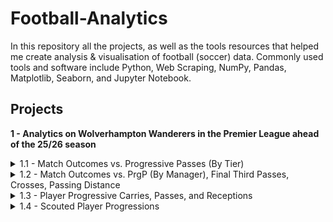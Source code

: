 # Football-Analytics

In this repository all the projects, as well as the tools resources that helped me create analysis & visualisation of football (soccer) data. Commonly used tools and software include Python, Web Scraping, NumPy, Pandas, Matplotlib, Seaborn, and Jupyter Notebook.

## Projects

**1 - Analytics on Wolverhampton Wanderers in the Premier League ahead of the 25/26 season**

<details>
  <summary>1.1 - Match Outcomes vs. Progressive Passes (By Tier)</summary>
  
  **Sources**: [FBref](https://fbref.com/en/squads/8cec06e1/2024-2025/matchlogs/c9/passing/Wolverhampton-Wanderers-Match-Logs-Premier-League)  
  **Code**: [`wolves1a.ipynb`](./wolves1a.ipynb)  
  **Summary**:  
  For my first project and being a fan I decided to analyse data from Wolves. Here was the first thing I notice right off the bat:
  - Winless in all 17 in games with 32+ PrgP
  - 12 wins in 21 in games with 31≥ PrgP
  - Undefeated in all 12 games against the bottom 14, in games with ≤31 PrgP

  This doesn't really make much sense. More progression typically don't correlate to less wins, but the data shows otherwise.

  <img width="2500" height="1409" alt="image" src="https://github.com/user-attachments/assets/48930d95-b9ab-42ad-a1f4-72754aacda12" />

</details>

<details>
  <summary>1.2 - Match Outcomes vs. PrgP (By Manager), Final Third Passes, Crosses, Passing Distance</summary>
  
  **Sources**: [FBref](https://fbref.com/en/squads/8cec06e1/2024-2025/matchlogs/c9/passing/Wolverhampton-Wanderers-Match-Logs-Premier-League), [FBref](https://fbref.com/en/squads/8cec06e1/2024-2025/matchlogs/c9/misc/Wolverhampton-Wanderers-Match-Logs-Premier-League)
  **Code**: [`wolves1b.ipynb`](./wolves1b.ipynb)  
  **Summary**:  
  Reached out to Matt Penn for some help, who is an insights data scientist at the FA. He mentioned that it could be due to a change in managers. I looked into this, but it didn't matter whether it was GON or VP:

  - Both managers were winless in games with 32+ PrgP
  - Pereira won 10 out of 13, all games with 31≥ PrgP

  Same thing with final third passes, crosses, and passing distance, where more of those correlated to more losses.

</details>

<details>
  <summary>1.3 - Player Progressive Carries, Passes, and Receptions</summary>
  
  **Sources**: [FBref](https://fbref.com/en/squads/8cec06e1/Wolverhampton-Wanderers-Stats)  
  **Code**: [`wolves2a.ipynb`](./wolves2a.ipynb)  
  **Summary**:  
  To understand the correlation with progression and recent results from 1.1 and 2, in 1.3 I looked into each player's contribution to progression.
  - When plotted against minutes played, starters like Cunha (Sold), RAN (Sold), Gomes, Semedo (Left) all stood out.
  - Interesting results came from PrgC, PrgP, and PrgR per 90. When plotted, supersubs / rotational players like R. Games, Sarabia (Left), Guedes (Sold), and Hwang outperformed the starters.
  - It's clear that Pereira uses these players later in the game for higher progression, but on the flip side cause more turnovers, which could explain some of the games lost.

<img width="2500" height="1409" alt="image" src="https://github.com/user-attachments/assets/680d2982-28e0-417b-b152-3b3936e5d892" />

</details>

<details>
  <summary>1.4 - Scouted Player Progressions</summary>
  
  **Sources**: [FBref](https://fbref.com/en/squads/8cec06e1/Wolverhampton-Wanderers-Stats), [Twitter](https://x.com/jay_wwfc07/status/1949467837384597551)
  **Code**: [`wolves2b.ipynb`](./wolves2b.ipynb)  
  **Summary**:  
  A look into scouted / players linked with Wolves may give us a better idea of where Wolves may be heading in terms of progression next season. I used [@jay_wwfc07's scouted list](https://x.com/jay_wwfc07/status/1949467837384597551) on twitter as reference.
  - Milan Van Ewijk from Coventry have similar progressive profiles as RAN (Sold), and Rodrigo Gomes, so does Blas with Cunha.
  - Adli has high progressive carries, which is needed if Wolves decide to continue with high PrgP games. Which I still don't understand.

<img width="2500" height="1409" alt="image" src="https://github.com/user-attachments/assets/fc6cca8c-7959-42a0-a7cf-34fdb7b1d7de" />

</details>
